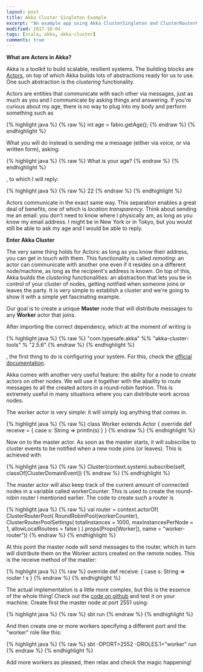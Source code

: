 ```yaml
---
layout: post
title: Akka Cluster Singleton Example
excerpt: "An example app using Akka ClusterSingleton and ClusterRouterPool."
modified: 2017-10-04
tags: [scala, akka, akka-cluster]
comments: true
---
```


**What are Actors in Akka?**

Akka is a toolkit to build scalable, resilient systems. The building blocks are [Actors](https://doc.akka.io/docs/akka/current/scala/actors.html), on top of which Akka builds lots of abstractions ready for us to use. One such abstraction is the _clustering_ functionality.

Actors are entities that communicate with each other via messages, just as much as you and I communicate by asking things and answering. If you're curious about my age, there is no way to plug into my body and perform something such as

{% highlight java %}
{% raw %}
int age = fabio.getAge();
{% endraw %}
{% endhighlight %}

What you will do instead is sending me a message (either via voice, or via written form), asking:

{% highlight java %}
{% raw %}
What is your age?
{% endraw %}
{% endhighlight %}

, to which I will reply:

{% highlight java %}
{% raw %}
22
{% endraw %}
{% endhighlight %}

Actors communicate in the exact same way. This separation enables a great deal of benefits, one of which is _location transparency_. Think about sending me an email: you don't need to know where I physically am, as long as you know my email address. I might be in New York or in Tokyo, but you would still be able to ask my age and I would be able to reply.

**Enter Akka Cluster**

The very same thing holds for Actors: as long as you know their address, you can get in touch with them. This functionality is called _remoting_: an actor can communicate with another one even if it resides on a different node/machine, as long as the recipient's address is known. On top of this, Akka builds the _clustering_ functionalities: an abstraction that lets you be in control of your cluster of nodes, getting notified when someone joins or leaves the party. It is very simple to establish a cluster and we're going to show it with a simple yet fascinating example.

Our goal is to create a unique __Master__ node that will distribute messages to any __Worker__ actor that joins.

After importing the correct dependency, which at the moment of writing is

{% highlight java %}
{% raw %}
"com.typesafe.akka" %% "akka-cluster-tools" % "2.5.6"
{% endraw %}
{% endhighlight %}

, the first thing to do is configuring your system. For this, check the [official documentation](https://doc.akka.io/docs/akka/current/scala/cluster-singleton.html). 

Akka comes with another very useful feature: the ability for a node to _create_ actors on other nodes. We will use it together with the abaility to route messages to all the created actors in a round-robin fashion. This is extremely useful in many situations where you can distribute work across nodes.

The worker actor is very simple: it will simply log anything that comes in.

{% highlight java %}
{% raw %}
class Worker extends Actor {
  override def receive = {
    case s: String => println(s)
  }
}
{% endraw %}
{% endhighlight %}

Now on to the master actor. As soon as the master starts, it will subscribe to cluster events to be notified when a new node joins (or leaves). This is achieved with 

{% highlight java %}
{% raw %}
Cluster(context.system).subscribe(self, classOf[ClusterDomainEvent])
{% endraw %}
{% endhighlight %}

The master actor will also keep track of the current amount of connected nodes in a variable called workerCounter. This is used to create the round-robin router I mentioned earlier. The code to create such a router is

{% highlight java %}
{% raw %}
val router = context.actorOf(
  ClusterRouterPool(
    RoundRobinPool(workerCounter),
    ClusterRouterPoolSettings(
      totalInstances = 1000,
      maxInstancesPerNode = 1,
      allowLocalRoutees = false
    )
  ).props(Props[Worker]),
  name = "worker-router"))
{% endraw %}
{% endhighlight %}

At this point the master node will send messages to the router, which in turn will distribute them on the Worker actors created on the remote nodes. This is the receive method of the master:

{% highlight java %}
{% raw %}
override def receive: {
  case s: String => router ! s
}
{% endraw %}
{% endhighlight %}

The actual implementation is a little more complex, but this is the essence of the whole thing! Check out the [code on github](https://github.com/ticofab/akka-cluster-singleton-example) and test it on your machine. Create first the master node at port 2551 using:

{% highlight java %}
{% raw %}
sbt run
{% endraw %}
{% endhighlight %}

And then create one or more workers specifying a different port and the "worker" role like this:

{% highlight java %}
{% raw %}
sbt -DPORT=2552 -DROLES.1="worker" run
{% endraw %}
{% endhighlight %}

Add more workers as pleased, then relax and check the magic happening!

